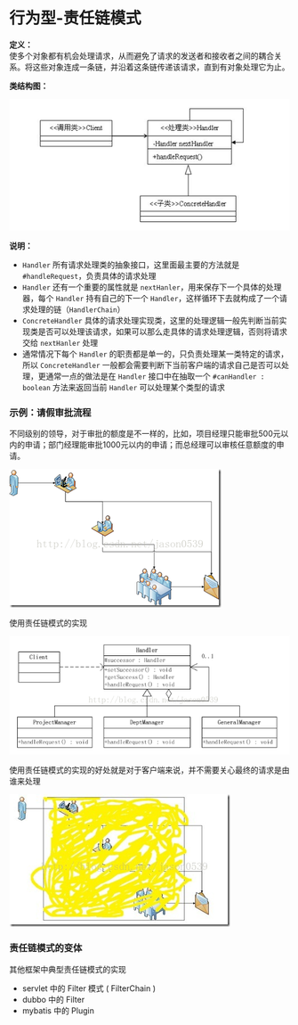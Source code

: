 # 行为型-责任链模式

**定义：**  
使多个对象都有机会处理请求，从而避免了请求的发送者和接收者之间的耦合关系。将这些对象连成一条链，并沿着这条链传递该请求，直到有对象处理它为止。

**类结构图：**

![责任链模式类图](./images/00019.png)

**说明：**
- `Handler` 所有请求处理类的抽象接口，这里面最主要的方法就是 `#handleRequest`，负责具体的请求处理
- `Handler` 还有一个重要的属性就是 `nextHanler`，用来保存下一个具体的处理器，每个 `Handler` 持有自己的下一个 `Handler`，这样循环下去就构成了一个请求处理的链（`HandlerChain`）
- `ConcreteHandler` 具体的请求处理实现类，这里的处理逻辑一般先判断当前实现类是否可以处理该请求，如果可以那么走具体的请求处理逻辑，否则将请求交给 `nextHanler` 处理
- 通常情况下每个 `Handler` 的职责都是单一的，只负责处理某一类特定的请求，所以 `ConcreteHandler` 一般都会需要判断下当前客户端的请求自己是否可以处理，更通常一点的做法是在 `Handler` 接口中在抽取一个 `#canHandler : boolean` 方法来返回当前 `Handler` 可以处理某个类型的请求


### 示例：请假审批流程
不同级别的领导，对于审批的额度是不一样的，比如，项目经理只能审批500元以内的申请；部门经理能审批1000元以内的申请；而总经理可以审核任意额度的申请。

![请假审批流程](./images/00020.png)


使用责任链模式的实现

![使用责任链模式的实现](./images/00022.png)


使用责任链模式的实现的好处就是对于客户端来说，并不需要关心最终的请求是由谁来处理

![对于客户端来说，并不需要关心最终的请求是由谁来处理](./images/00021.png)


### 责任链模式的变体

其他框架中典型责任链模式的实现
- servlet 中的 Filter 模式 ( FilterChain )
- dubbo 中的 Filter
- mybatis 中的 Plugin
